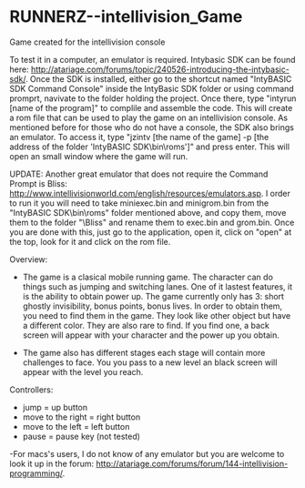 # RUNNERZ--intellivision_Game
Game created for the intellivision console

To test it in a computer, an emulator is required. Intybasic SDK can be found here: http://atariage.com/forums/topic/240526-introducing-the-intybasic-sdk/. Once the SDK is installed, either go to the shortcut named "IntyBASIC SDK Command Console" inside the IntyBasic SDK folder or using command promprt, navivate to the folder holding the project. Once there, type "intyrun [name of the program]" to complile and assemble the code. This will create a rom file that can be used to play the game on an intellivision console. As mentioned before for those who do not have a console, the SDK also brings an emulator. To access it, type "jzintv [the name of the game] -p [the address of the folder 'IntyBASIC SDK\bin\roms']" and press enter. This will open an small window where the game will run.

UPDATE: Another great emulator that does not require the Command Prompt is Bliss: http://www.intellivisionworld.com/english/resources/emulators.asp. I order to run it you will need to take miniexec.bin and minigrom.bin from the "IntyBASIC SDK\bin\roms" folder mentioned above, and copy them, move them to the folder "\Bliss" and rename them to exec.bin and grom.bin. Once you are done with this, just go to the application, open it, click on "open" at the top, look for it and click on the rom file.

Overview:

  - The game is a clasical mobile running game. The character can do things such as jumping and switching lanes. One of it lastest features, it is the ability to obtain power up. The game currently only has 3: short ghostly invisibility, bonus points, bonus lives. In order to obtain them, you need to find them in the game. They look like other object but have a different color. They are also rare to find. If you find one, a back screen will appear with your character and the power up you obtain.
  
  - The game also has different stages each stage will contain more challenges to face. You you pass to a new level an black screen will appear with the level you reach.
  
Controllers:
  - jump = up button
  - move to the right = right button
  - move to the left = left button
  - pause = pause key (not tested)

-For macs's users, I do not know of any emulator but you are welcome to look it up in the forum: http://atariage.com/forums/forum/144-intellivision-programming/.
